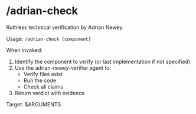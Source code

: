 # /adrian-check

Ruthless technical verification by Adrian Newey.

Usage: `/adrian-check [component]`

When invoked:
1. Identify the component to verify (or last implementation if not specified)
2. Use the adrian-newey-verifier agent to:
   - Verify files exist
   - Run the code
   - Check all claims
3. Return verdict with evidence

Target: $ARGUMENTS
